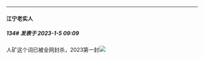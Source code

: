 

*****

####  江宁老实人  
##### 134#       发表于 2023-1-5 09:09

人矿这个词已被全网封杀，2023第一封<img src="https://static.saraba1st.com/image/smiley/face2017/037.png" referrerpolicy="no-referrer">

